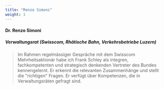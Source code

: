 ```yaml
---
title: "Renzo Simoni"
weight: 1
---
```

####  Dr. Renzo Simoni
##### Verwaltungsrat (Swisscom, Rhätische Bahn, Verkehrsbetriebe Luzern)
> Im Rahmen regelmässiger Gespräche mit dem Swisscom Mehrheitsaktionär habe ich Frank Schley als integren, fachkompetenten und strategisch denkenden Vertreter des Bundes kennengelernt. Er erkennt die relevanten Zusammenhänge und stellt die "richtigen" Fragen. Er verfügt über Kompetenzen, die in Verwaltungsräten gefragt sind.
